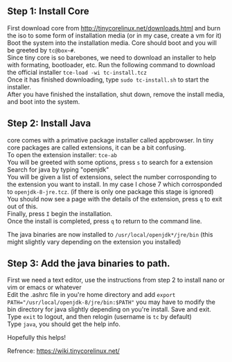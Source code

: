 ## Step 1: Install Core
First download core from http://tinycorelinux.net/downloads.html and burn the iso to some form of installation media (or in my case, create a vm for it)  
Boot the system into the installation media. Core should boot and you will be greeted by `tc@box~#`.   
Since tiny core is so barebones, we need to download an installer to help with formating, bootloader, etc.  Run the following command to download the official installer `tce-load -wi tc-install.tcz`  
Once it has finished downloading, type `sudo tc-install.sh` to start the installer.  
After you have finished the installation, shut down, remove the install media, and boot into the system.  

## Step 2: Install Java
core comes with a primative package installer called appbrowser. In tiny core packages are called extensions, it can be a bit confusing.  
To open the extension installer: `tce-ab`  
You will be greeted with some options, press `s` to search for a extension  
Search for java by typing "openjdk"  
You will be given a list of extensions, select the number corrosponding to the extension you want to install. In my case I chose 7 which corrosponded to `openjdk-8-jre.tcz`. (if there is only one package this stage is ignored)  
You should now see a page with the details of the extension, press `q` to exit out of this.  
Finally, press `I` begin the installation.  
Once the install is completed, press `q` to return to the command line.  

The java binaries are now installed to `/usr/local/openjdk*/jre/bin` (this might slightly vary depending on the extension you installed)  

## Step 3: Add the java binaries to path.

First we need a text editor, use the instructions from step 2 to install nano or vim or emacs or whatever  
Edit the .ashrc file in you're home directory and add `export PATH="/usr/local/openjdk-8/jre/bin:$PATH"` you may have to modify the bin directory for java slightly depending on you're install. Save and exit.  
Type `exit` to logout, and then relogin (username is `tc` by default)  
Type `java`, you should get the help info.  

Hopefully this helps!  


Refrence: https://wiki.tinycorelinux.net/
